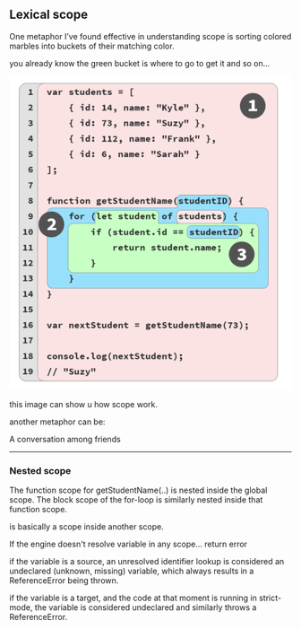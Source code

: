 ## Lexical scope
One metaphor I’ve found effective in understanding scope is
sorting colored marbles into buckets of their matching color.

you already know the green bucket is where to go to get it and so on...

![Scope Imagee](../scope.png)

this image can show u how scope work.

another metaphor can be:

A conversation among friends

---

### Nested scope

The function scope for getStudentName(..) is nested inside
the global scope. The block scope of the for-loop is similarly
nested inside that function scope.

is basically a scope inside another scope.


If the engine doesn't resolve variable in any scope... return error

if the variable is a source, an unresolved identifier lookup
is considered an undeclared (unknown, missing) variable,
which always results in a ReferenceError being thrown.

if the variable is a target, and the code at that moment is
running in strict-mode, the variable is considered undeclared
and similarly throws a ReferenceError.